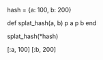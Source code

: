 
hash = {a: 100, b: 200}

def splat_hash(a, b)
  p a
  p b
end

splat_hash(*hash)

[:a, 100]
[:b, 200]
